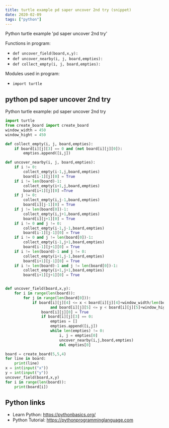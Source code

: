 ```yaml
---
title: turtle example pd saper uncover 2nd try (snippet)
date: 2020-02-09
tags: ["python"]
---
```

Python turtle example 'pd saper uncover 2nd try'

Functions in program: 
* `def uncover_field(board,x,y):`
* `def uncover_nearby(i, j, board,empties):`
* `def collect_empty(i, j, board,empties):`

Modules used in program: 
* `import turtle`

## python pd saper uncover 2nd try

Python turtle example: pd saper uncover 2nd try

```python
import turtle
from create_board import create_board
window_width = 450
window_hight = 450

def collect_empty(i, j, board,empties):
    if board[i][j][3] == 0 and (not board[i][j][0]):
        empties.append([i,j])

def uncover_nearby(i, j, board,empties):
    if i != 0:
        collect_empty(i-1,j,board,empties)
        board[i-1][j][0] = True
    if i != len(board)-1:
        collect_empty(i+1,j,board,empties)
        board[i+1][j][0] =True
    if j != 0:
        collect_empty(i,j-1,board,empties)
        board[i][j-1][0] = True
    if j != len(board[0])-1:
        collect_empty(i,j+1,board,empties)
        board[i][j+1][0] = True
    if i != 0 and j != 0:
        collect_empty(i-1,j-1,board,empties)
        board[i-1][j-1][0] = True
    if i != 0 and j != len(board[0])-1:
        collect_empty(i-1,j+1,board,empties)
        board[i-1][j+1][0] = True
    if i != len(board)-1 and j != 0:
        collect_empty(i+1,j-1,board,empties)
        board[i+1][j-1][0] = True
    if i != len(board)-1 and j != len(board[0])-1:
        collect_empty(i+1,j+1,board,empties)
        board[i+1][j+1][0] = True


def uncover_field(board,x,y):
    for i in range(len(board)):
        for j in range(len(board[0])):
            if board[i][j][4] <= x < board[i][j][4]+window_width/len(board[0])\
                    and board[i][j][5] <= y < board[i][j][5]+window_hight/len(board):
                board[i][j][0] = True
                if board[i][j][3] == 0:
                    empties = []
                    empties.append([i,j])
                    while len(empties) != 0:
                        i, j = empties[0]
                        uncover_nearby(i,j,board,empties)
                        del empties[0]

board = create_board(5,5,4)
for line in board:
    print(line)
x = int(input("x"))
y = int(input("y"))
uncover_field(board,x,y)
for i in range(len(board)):
    print(board[i])


```

## Python links

- Learn Python: https://pythonbasics.org/
- Python Tutorial: https://pythonprogramminglanguage.com
